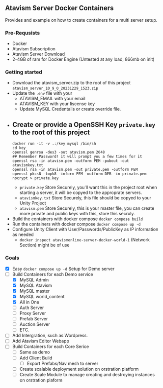 ## Atavism Server Docker Containers
Provides and example on how to create containers for a multi server setup. 

### Pre-Requsists
- Docker
- Atavism Subscription
- Atavism Server Download
- 2-4GB of ram for Docker Engine (Untested at any load, 866mb on init) 

### Getting started
- Download the atavism_server.zip to the root of this project `atavism_server_10_9_0_20231229_1523.zip`
- Update the `.env` file with your
  - ATAVISM_EMAIL with your email
  - ATAVISM_KEY with your liscense key
  - Update MySQL Credentails or create override file. 
- Create or provide a OpenSSH Key `private.key` to the root of this project
  - 
   ```
   docker run -it -v .:/key mysql /bin/sh
   cd key
   openssl genrsa -des3 -out atavism.pem 2048
   ## Remember Password! it will prompt you a few times for it
   openssl rsa -in atavism.pem -outform PEM -pubout -out atavismkey.txt
   openssl rsa -in atavism.pem -out private.pem -outform PEM
   openssl pkcs8 -topk8 -inform PEM -outform DER -in private.pem  -nocrypt > private.key
   ```
  - `private.key` Store Securely, you'll want this in the project root when starting a server, it will be copyed to the approprate servers. 
  - `atavismkey.txt` Store Securely, this file should be copyed to your Unity Project
  - `atavism.pem` Store Securely, this is your master file, you can create more private and public keys with this, store this secruly. 
- Build the containers with docker compose `docker compose build`
- Run the containers with docker compose `docker compose up -d`
- Configure Unity Client with User/Passwords/PublicKey as IP information as needed
  - `docker inspect atavismonline-server-docker-world-1` (Network Section) might be of use
### Goals
- [x] Easy `docker compose up -d` Setup for Demo server
- [ ] Build Containers for each Demo service
  - [X] MySQL Admin
  - [X] MySQL Atavism
  - [X] MySQL master
  - [X] MySQL world_content
  - [X] All in One
  - [ ] Auth Server
  - [ ] Proxy Server
  - [ ] Prefab Server
  - [ ] Auction Server
  - [ ] ETC.
- [ ] Add Intergration, such as Wordpress.
- [ ] Add Atavism Editor Webapp
- [ ] Build Containers for each Core Serice
  - [ ] Same as demo
  - [ ] Add Client Build
    - [ ] Export Prefabs/Nav mesh to server
  - [ ] Create scalable deployment solution on orstration platform
  - [ ] Create Scale Module to manage creating and destroying instances on orstration plaform

